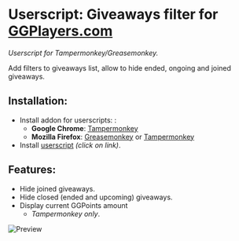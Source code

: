 # Userscript: Giveaways filter for [GGPlayers.com](https://ggplayers.com/)
*Userscript for Tampermonkey/Greasemonkey.*

Add filters to giveaways list, allow to hide ended, ongoing and joined giveaways.

## Installation:
* Install addon for userscripts: :
    * **Google Chrome**: [Tampermonkey](https://chrome.google.com/webstore/detail/tampermonkey/dhdgffkkebhmkfjojejmpbldmpobfkfo)
    * **Mozilla Firefox**: [Greasemonkey](https://addons.mozilla.org/ru/firefox/addon/greasemonkey/) or [Tampermonkey](https://addons.mozilla.org/ru/firefox/addon/tampermonkey/)
* Install [userscript](https://github.com/Xeloses/ggp-giveaways-filter/raw/master/ggp-giveaways-filter.user.js) *(click on link)*.

## Features:
* Hide joined giveaways.
* Hide closed (ended and upcoming) giveaways.
* Display current GGPoints amount
    * *Tampermonkey only*.

![Preview](https://raw.github.com/Xeloses/ggp-giveaways-filter/master/preview.jpg) 
